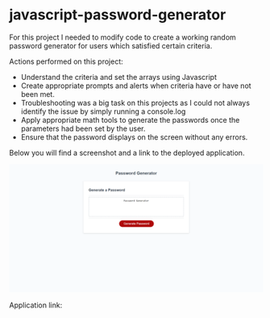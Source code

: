 # javascript-password-generator
For this project I needed to modify code to create a working random password generator for users which satisfied certain criteria.

Actions performed on this project:
- Understand the criteria and set the arrays using Javascript
- Create appropriate prompts and alerts when criteria have or have not been met.
- Troubleshooting was a big task on this projects as I could not always identify the issue by simply running a console.log
- Apply appropriate math tools to generate the passwords once the parameters had been set by the user.
- Ensure that the password displays on the screen without any errors.

Below you will find a screenshot and a link to the deployed application.

![application image](./Password%20Generator.png)

Application link: